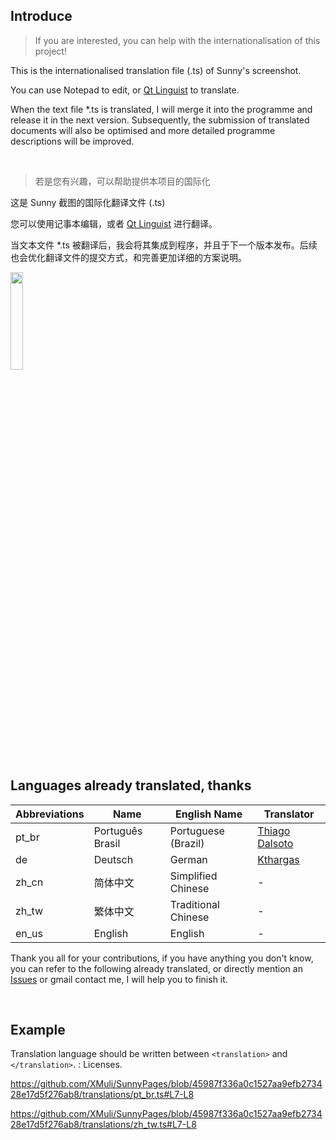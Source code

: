 ## Introduce

>
> If you are interested, you can help with the internationalisation of this project!

This is the internationalised translation file (.ts) of Sunny's screenshot.

You can use Notepad to edit, or [Qt Linguist](https://github.com/lelegard/qtlinguist-installers/releases) to translate.

When the text file *.ts is translated, I will merge it into the programme and release it in the next version. Subsequently, the submission of translated documents will also be optimised and more detailed programme descriptions will be improved.



<br>



> 若是您有兴趣，可以帮助提供本项目的国际化

这是 Sunny 截图的国际化翻译文件 (.ts)

您可以使用记事本编辑，或者 [Qt Linguist](https://github.com/lelegard/qtlinguist-installers/releases) 进行翻译。

当文本文件 *.ts 被翻译后，我会将其集成到程序，并且于下一个版本发布。后续也会优化翻译文件的提交方式，和完善更加详细的方案说明。



<img src="https://fastly.jsdelivr.net/gh/XMuli/xmuliPic@pic/2023/202312301600058.png" width="20%"/>







## Languages already translated, thanks



| Abbreviations | Name             | English Name        | Translator                                         |
| ------------- | ---------------- | ------------------- | -------------------------------------------------- |
| pt_br         | Português Brasil | Portuguese (Brazil) | [Thiago Dalsoto](https://github.com/thiagodalsoto) |
| de            | Deutsch          | German              | [Kthargas](https://github.com/Kthargas)            |
| zh_cn         | 简体中文         | Simplified Chinese  | -                                                  |
| zh_tw         | 繁体中文         | Traditional Chinese | -                                                  |
| en_us         | English          | English             | -                                                  |



Thank you all for your contributions, if you have anything you don't know, you can refer to the following already translated, or directly mention an [Issues](https://github.com/XMuli/SunnyPages/issues) or gmail contact me, I will help you to finish it.

<br>

## Example

Translation language should be written between `<translation>` and `</translation>`.
: <source>Licenses</source>.


https://github.com/XMuli/SunnyPages/blob/45987f336a0c1527aa9efb273428e17d5f276ab8/translations/pt_br.ts#L7-L8

https://github.com/XMuli/SunnyPages/blob/45987f336a0c1527aa9efb273428e17d5f276ab8/translations/zh_tw.ts#L7-L8




